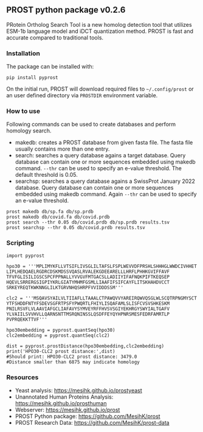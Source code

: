 ## PROST python package v0.2.6

PRotein Ortholog Search Tool is a new homolog detection tool that utilizes ESM-1b language model and iDCT quantization method.
PROST is fast and accurate compared to traditional tools. 

### Installation

The package can be installed with:
```
pip install pyprost
```
On the initial run, PROST will download required files to `~/.config/prost` or an user defined directory via `PROSTDIR` environment variable.

### How to use

Following commands can be used to create databases and perform homology search.

* makedb: creates a PROST database from given fasta file. The fasta file usually contains more than one entry.
* search: searches a query database agains a target database. Query database can contain one or more sequences embedded using makedb command. `--thr` can be used to specify an e-value threshold. The default threshold is 0.05.
* searchsp: searches a query database agains a SwissProt January 2022 database. Query database can contain one or more sequences embedded using makedb command. Again `--thr` can be used to specify an e-value threshold. 

```
prost makedb db/sp.fa db/sp.prdb
prost makedb db/covid.fa db/covid.prdb
prost search --thr 0.05 db/covid.prdb db/sp.prdb results.tsv
prost searchsp --thr 0.05 db/covid.prdb results.tsv
```

### Scripting

```
import pyprost

hpo30 = '''MPLIMYKFLLVTSIFLIVSGLILTAFSLFSPLWEVVDFPRSHLSHHHGLWWDCIVHHET
LIPLHEDQAELRGDRCDSKMDSSVQASLRVALEKGDEEARELLLHRFLPHHKGVIFFAVF
TFVFGLISILIGSCSPCFPPNALLYVVGVFMTGACSLLADIIYIFAFNQKPIFTKEQSEP
HQEVLSRRERGSIGPIYKRLGIATYMHMFGSMLLIAAFIFSIFCAYFLITSKHAHDVCCT
SRKEYREQTKWKNNGLILKTGRVNHQSHRPFVVIDDDSSM'''

clc2 = '''MSQAVSYAILVLTIIAFLLTAAALCTPAWQVVYAREIRQWVQSGLWLSCQTRPNGMYSCT
YTFSHDDFNTYFSDEVSGFRTPSFYPWQRTLFHIYLISQAFAMLSLISFCVSVSHKESKM
PNILRSVFLVLAAVIAFGCLIAFAVYSYMVEYRFFHVSVSGIYEKHRGYSWYIALTGAFV
YLVAIILSVVHVLLQARNSNTTMSRQNINSSLQSDFFEYQYHPNRSMESFEDRFAMRTLP
PVPRQEKKTTVF'''

hpo30embedding = pyprost.quantSeq(hpo30)
clc2embedding = pyprost.quantSeq(clc2)

dist = pyprost.prostDistance(hpo30embedding,clc2embedding)
print('HPO30-CLC2 prost distance:',dist)
#Should print: HPO30-CLC2 prost distance: 3479.0
#Distance smaller than 6875 may indicate homology
```

### Resources

* Yeast analysis: https://mesihk.github.io/prostyeast
* Unannotated Human Proteins Analysis: https://mesihk.github.io/prosthuman
* Webserver: https://mesihk.github.io/prost 
* PROST Python package: https://github.com/MesihK/prost
* PROST Research Data: https://github.com/MesihK/prost-data 